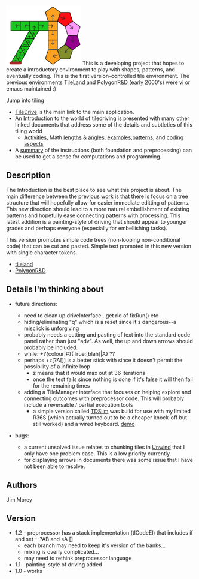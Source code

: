 <img src="tdimage.png" width="200" alt="td"/>
This is a developing project that hopes to create a introductory environment to play with shapes, patterns, and eventually coding. This is the first version-controlled tile environment. The previous environments 
TileLand and PolygonR&D (early 2000's) were vi or emacs maintained :)

Jump into tiling
* [TileDrive](./TileDrive.html) is the main link to the main application.
* An [Introduction](./TDIntro.html) to the world of tiledriving is presented with many other linked documents that address some of the details and subtleties of this tiling world
    *  [Activities](./TDActivities.html), Math [lengths](./TDLengths.html) & [angles](./TDAngles.html), [examples](./TDExamples.html),[patterns](./TDpatterns.html), and [coding aspects](./TileDriveCoding.html)
* A [summary](./TileDriveCoding.html#summary) of the instructions (both foundation and preprocessing) can be used to get a sense for computations and programming.

## Description
The Introduction is the best place to see what this project is about. 
The main difference between the previous work is that there is focus on a tree structure that will hopefully allow for easier immediate editting of patterns.  This new direction should lead to a more natural embellishment of existing patterns and hopefully ease connecting patterns with processing. This latest addition is a painting-style of driving that should appear to younger grades and perhaps everyone (especially for embellishing tasks).

This version promotes simple code trees (non-looping non-conditional code) that can be cut and pasted. Simple text promoted in this new version with single character tokens. 
* [tileland](https://jimmorey.com/tl/tileland.html)
* [PolygonR&D](https://jimmorey.com/legacy/legacy.html)

## Details I'm thinking about

* future directions:
    * need to clean up driveInterface...get rid of fixRun() etc
    * hiding/eliminating "q" which is a reset since it's dangerous--a misclick is unforgiving
    * probably needs a cutting and pasting of text into the standard code panel rather than just "adv".  As well, the up and down arrows should probably be included. 
    * while: +?{colour\|#}{True:[blah]\|A} ??
    * perhaps +z[?A[]] is a better stick with  since it doesn't permit the possibility of a infinite loop
        * z means that it would max out at 36 iterations
        * once the test fails since nothing is done if it's false it will then fail for the remaining times 
    * adding a TileManager interface that focuses on helping explore and connecting outcomes with preprocessor code. This will probably include a reversable / partial execution tools
        * a simple version called [TDSlim](./TDSlim.html) was build for use with my limited R36S (which actually turned out to be a cheaper knock-off but still worked) and a wired keyboard. [demo](https://www.youtube.com/watch?v=Y2YO72a_l3g)

* bugs:
    * a current unsolved issue relates to chunking tiles in [Unwind](./Unwind.html) that I only have one problem case.  This is a low priority currently.
    * for displaying arrows in documents there was some issue that I have not been able to resolve.

## Authors
Jim Morey 

## Version 
* 1.2 - preprocessor has a stack implementation (tlCodeEl) that includes if and set --?AB and sA []
    * each branch may need to keep it's version of the banks...
    * mixing is overly complicated...
    * may need to rethink preprocessor language
* 1.1 - painting-style of driving added
* 1.0 - works
